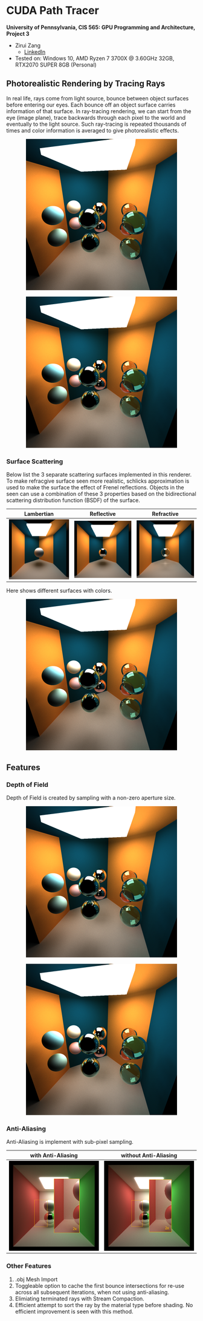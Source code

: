 CUDA Path Tracer
================

**University of Pennsylvania, CIS 565: GPU Programming and Architecture, Project 3**

* Zirui Zang
  * [LinkedIn](https://www.linkedin.com/in/zirui-zang/)
* Tested on: Windows 10, AMD Ryzen 7 3700X @ 3.60GHz 32GB, RTX2070 SUPER 8GB (Personal)

## Photorealistic Rendering by Tracing Rays

In real life, rays come from light source, bounce between object surfaces before entering our eyes. Each bounce off an object surface carries information of that surface. In ray-tracing rendering, we can start from the eye (image plane), trace backwards through each pixel to the world and eventually to the light source. Such ray-tracing is repeated thousands of times and color information is averaged to give photorealistic effects.

<p align="center">
<img src="scenes/cornell.2021-10-04_00-14-05z.1925samp.png"
     alt="dof2"
     width="400"/>
</p>

<p align="center">
<img src="scenes/cornell.2021-10-04_00-14-05z.1925samp.png"
     alt="dof2"
     width="400"/>
</p>

### Surface Scattering 

Below list the 3 separate scattering surfaces implemented in this renderer. To make refracgive surface seen more realistic, schlicks approximation is used to make the surface the effect of Frenel reflections. Objects in the seen can use a combination of these 3 properties based on the bidirectional scattering distribution function (BSDF) of the surface. 

| Lambertian | Reflective | Refractive |
| ------------- | ----------- |----------- |
| ![](scenes/cornell.2021-10-03_23-27-37z.3488samp.png)  | ![](scenes/cornell.2021-10-03_23-34-37z.4309samp.png) | ![](scenes/cornell.2021-10-03_23-43-33z.1964samp.png) |

Here shows different surfaces with colors.

<p align="center">
<img src="scenes/cornell.2021-10-04_00-14-05z.1925samp.png"
     alt="balls"
     width="400"/>
</p>

## Features

### Depth of Field
Depth of Field is created by sampling with a non-zero aperture size.

<p align="center">
<img src="scenes/cornell.2021-10-04_00-14-05z.1925samp.png"
     alt="dof1"
     width="400"/>
</p>

<p align="center">
<img src="scenes/cornell.2021-10-04_00-14-05z.1925samp.png"
     alt="dof2"
     width="400"/>
</p>

### Anti-Aliasing
Anti-Aliasing is implement with sub-pixel sampling.

| with Anti-Aliasing | without Anti-Aliasing |
| ------------- | ----------- |
| ![](img/aa1.png)  | ![](img/aa0.png) |

### Other Features
1. .obj Mesh Import
2. Toggleable option to cache the first bounce intersections for re-use across all subsequent iterations, when not using anti-aliasing.
3. Elimiating terminated rays with Stream Compaction.
4. Efficient attempt to sort the ray by the material type before shading. No efficient improvement is seen with this method.
